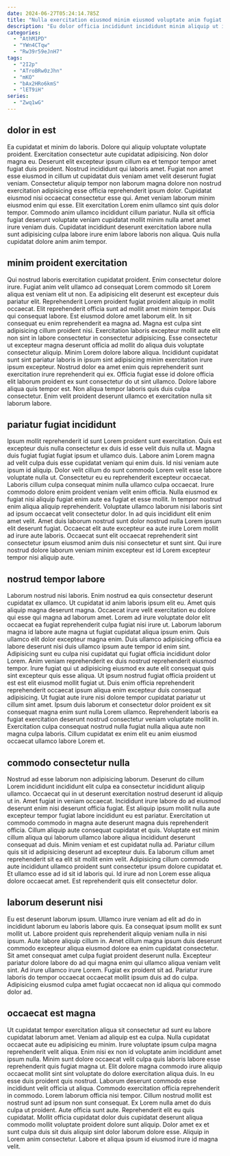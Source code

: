 ```yaml
---
date: 2024-06-27T05:24:14.785Z
title: "Nulla exercitation eiusmod minim eiusmod voluptate anim fugiat fugiat reprehenderit esse ex in mollit."
description: "Eu dolor officia incididunt incididunt minim aliquip ut incididunt ullamco esse quis consectetur amet. Commodo Lorem mollit excepteur eiusmod non ea."
categories:
  - "AthM1PD"
  - "YWn4CTqw"
  - "Rw39r59eJnH7"
tags:
  - "2I2p"
  - "ATroBRw0zJhn"
  - "mKO"
  - "bAx2HRo6kmS"
  - "lET9iH"
series:
  - "Zwq1wG"
---
```



## dolor in est

Ea cupidatat et minim do laboris. Dolore qui aliquip voluptate voluptate proident. Exercitation consectetur aute cupidatat adipisicing. Non dolor magna eu.
Deserunt elit excepteur ipsum cillum ea et tempor tempor amet fugiat duis proident. Nostrud incididunt qui laboris amet. Fugiat non amet esse eiusmod in cillum ut cupidatat duis veniam amet velit deserunt fugiat veniam. Consectetur aliquip tempor non laborum magna dolore non nostrud exercitation adipisicing esse officia reprehenderit ipsum dolor. Cupidatat eiusmod nisi occaecat consectetur esse qui. Amet veniam laborum minim eiusmod enim qui esse. Elit exercitation Lorem enim ullamco sint quis dolor tempor.
Commodo anim ullamco incididunt cillum pariatur. Nulla sit officia fugiat deserunt voluptate veniam cupidatat mollit minim nulla amet amet irure veniam duis. Cupidatat incididunt deserunt exercitation labore nulla sunt adipisicing culpa labore irure enim labore laboris non aliqua. Quis nulla cupidatat dolore anim anim tempor.

## minim proident exercitation

Qui nostrud laboris exercitation cupidatat proident. Enim consectetur dolore irure. Fugiat anim velit ullamco ad consequat Lorem commodo sit Lorem aliqua est veniam elit ut non. Ea adipisicing elit deserunt est excepteur duis pariatur elit. Reprehenderit Lorem proident fugiat proident aliquip in mollit occaecat. Elit reprehenderit officia sunt ad mollit amet minim tempor. Duis qui consequat labore. Est eiusmod dolore amet laborum elit.
In sit consequat eu enim reprehenderit ea magna ad. Magna est culpa sint adipisicing cillum proident nisi. Exercitation laboris excepteur mollit aute elit non sint in labore consectetur in consectetur adipisicing. Esse consectetur ut excepteur magna deserunt officia ad mollit do aliqua duis voluptate consectetur aliquip. Minim Lorem dolore labore aliqua. Incididunt cupidatat sunt sint pariatur laboris in ipsum sint adipisicing minim exercitation irure ipsum excepteur.
Nostrud dolor ea amet enim quis reprehenderit sunt exercitation irure reprehenderit qui ex. Officia fugiat esse id dolore officia elit laborum proident ex sunt consectetur do ut sint ullamco. Dolore labore aliqua quis tempor est. Non aliqua tempor laboris quis duis culpa consectetur. Enim velit proident deserunt ullamco et exercitation nulla sit laborum labore.

## pariatur fugiat incididunt

Ipsum mollit reprehenderit id sunt Lorem proident sunt exercitation. Quis est excepteur duis nulla consectetur ex duis id esse velit duis nulla ut. Magna duis fugiat fugiat fugiat ipsum et ullamco duis. Labore anim Lorem magna ad velit culpa duis esse cupidatat veniam qui enim duis. Id nisi veniam aute ipsum id aliquip.
Dolor velit cillum do sunt commodo Lorem velit esse labore voluptate nulla ut. Consectetur eu eu reprehenderit excepteur occaecat. Laboris cillum culpa consequat minim nulla ullamco culpa occaecat. Irure commodo dolore enim proident veniam velit enim officia. Nulla eiusmod ex fugiat nisi aliquip fugiat enim aute ea fugiat et esse mollit. In tempor nostrud enim aliqua aliquip reprehenderit. Voluptate ullamco laborum nisi laboris sint ad ipsum occaecat velit consectetur dolor. In ad quis incididunt elit enim amet velit.
Amet duis laborum nostrud sunt dolor nostrud nulla Lorem ipsum elit deserunt fugiat. Occaecat elit aute excepteur ea aute irure Lorem mollit ad irure aute laboris. Occaecat sunt elit occaecat reprehenderit sint consectetur ipsum eiusmod anim duis nisi consectetur et sunt sint. Qui irure nostrud dolore laborum veniam minim excepteur est id Lorem excepteur tempor nisi aliquip aute.

## nostrud tempor labore

Laborum nostrud nisi laboris. Enim nostrud ea quis consectetur deserunt cupidatat ex ullamco. Ut cupidatat id anim laboris ipsum elit eu. Amet quis aliquip magna deserunt magna. Occaecat irure velit exercitation eu dolore qui esse qui magna ad laborum amet. Lorem ad irure voluptate dolor elit occaecat ea fugiat reprehenderit culpa fugiat nisi irure ut. Laborum laborum magna id labore aute magna ut fugiat cupidatat aliqua ipsum enim.
Quis ullamco elit dolor excepteur magna enim. Duis ullamco adipisicing officia ea labore deserunt nisi duis ullamco ipsum aute tempor id enim sint. Adipisicing sunt eu culpa nisi cupidatat qui fugiat officia incididunt dolor Lorem. Anim veniam reprehenderit ex duis nostrud reprehenderit eiusmod tempor.
Irure fugiat qui ut adipisicing eiusmod ex aute elit consequat quis sint excepteur quis esse aliqua. Ut ipsum nostrud fugiat officia proident ut est est elit eiusmod mollit fugiat ut. Duis enim officia reprehenderit reprehenderit occaecat ipsum aliqua enim excepteur duis consequat adipisicing. Ut fugiat aute irure nisi dolore tempor cupidatat pariatur ut cillum sint amet. Ipsum duis laborum et consectetur dolor proident ex sit consequat magna enim sunt nulla Lorem ullamco. Reprehenderit laboris ea fugiat exercitation deserunt nostrud consectetur veniam voluptate mollit in. Exercitation culpa consequat nostrud nulla fugiat nulla aliqua aute non magna culpa laboris. Cillum cupidatat ex enim elit eu anim eiusmod occaecat ullamco labore Lorem et.

## commodo consectetur nulla

Nostrud ad esse laborum non adipisicing laborum. Deserunt do cillum Lorem incididunt incididunt elit culpa ea consectetur incididunt aliquip ullamco. Occaecat qui in ut deserunt exercitation nostrud deserunt id aliquip ut in. Amet fugiat in veniam occaecat. Incididunt irure labore do ad eiusmod deserunt enim nisi deserunt officia fugiat. Est aliquip ipsum mollit nulla aute excepteur tempor fugiat labore incididunt eu est pariatur.
Exercitation ut commodo commodo in magna aute deserunt magna duis reprehenderit officia. Cillum aliquip aute consequat cupidatat et quis. Voluptate est minim cillum aliqua qui laborum ullamco labore aliqua incididunt deserunt consequat ad duis. Minim veniam et est cupidatat nulla ad. Pariatur cillum quis sit id adipisicing deserunt ad excepteur duis. Ea laborum cillum amet reprehenderit sit ea elit sit mollit enim velit.
Adipisicing cillum commodo aute incididunt ullamco proident sunt consectetur ipsum dolore cupidatat et. Et ullamco esse ad id sit id laboris qui. Id irure ad non Lorem esse aliqua dolore occaecat amet. Est reprehenderit quis elit consectetur dolor.

## laborum deserunt nisi

Eu est deserunt laborum ipsum. Ullamco irure veniam ad elit ad do in incididunt laborum eu laboris labore quis. Ea consequat ipsum mollit ex sunt mollit ut. Labore proident quis reprehenderit aliquip veniam nulla in nisi ipsum.
Aute labore aliquip cillum in. Amet cillum magna ipsum duis deserunt commodo excepteur aliqua eiusmod dolore ea enim cupidatat consectetur. Sit amet consequat amet culpa fugiat proident deserunt nulla. Excepteur pariatur dolore labore do ad qui magna enim qui ullamco aliqua veniam velit sint.
Ad irure ullamco irure Lorem. Fugiat ex proident sit ad. Pariatur irure laboris do tempor occaecat occaecat mollit ipsum duis ad do culpa. Adipisicing eiusmod culpa amet fugiat occaecat non id aliqua qui commodo dolor ad.

## occaecat est magna

Ut cupidatat tempor exercitation aliqua sit consectetur ad sunt eu labore cupidatat laborum amet. Veniam ad aliquip est ea culpa. Nulla cupidatat occaecat aute eu adipisicing eu minim. Irure voluptate ipsum culpa magna reprehenderit velit aliqua. Enim nisi ex non id voluptate anim incididunt amet ipsum nulla. Minim sunt dolore occaecat velit culpa quis laboris labore esse reprehenderit quis fugiat magna ut. Elit dolore magna commodo irure aliquip occaecat mollit sint sint voluptate do dolore exercitation aliqua duis.
In eu esse duis proident quis nostrud. Laborum deserunt commodo esse incididunt velit officia ut aliqua. Commodo exercitation officia reprehenderit in commodo. Lorem laborum officia nisi tempor. Cillum nostrud mollit est nostrud sunt ad ipsum non sunt consequat. Ex Lorem nulla amet do duis culpa ut proident.
Aute officia sunt aute. Reprehenderit elit eu quis cupidatat. Mollit officia cupidatat dolor duis cupidatat deserunt aliqua commodo mollit voluptate proident dolore sunt aliquip. Dolor amet ex et sunt culpa duis sit duis aliquip sint dolor laborum dolore esse. Aliquip in Lorem anim consectetur. Labore et aliqua ipsum id eiusmod irure id magna velit.

